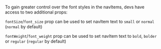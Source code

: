 To gain greater control over the font styles in the navItems, devs have access to two additional props:

`fontSize`/`font_size` prop can be used to set navItem text to `small` or `normal` (`normal` by default)

`fontWeight`/`font_weight` prop can be used to set navItem text to `bold`, `bolder` or `regular` (`regular` by default)
